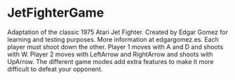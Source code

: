 # JetFighterGame

Adaptation of the classic 1975 Atari Jet Fighter. Created by Edgar Gomez for learning and testing purposes. More information at edgargomez.es. Each player must shoot down the other. Player 1 moves with A and D and shoots with W. Player 2 moves with LeftArrow and RightArrow and shoots with UpArrow. The different game modes add extra features to make it more difficult to defeat your opponent.

